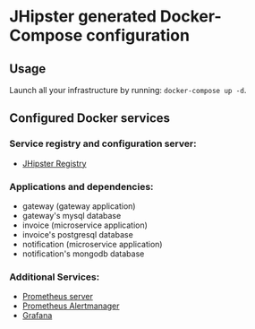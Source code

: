 # JHipster generated Docker-Compose configuration

## Usage

Launch all your infrastructure by running: `docker-compose up -d`.

## Configured Docker services

### Service registry and configuration server:

- [JHipster Registry](http://localhost:8761)

### Applications and dependencies:

- gateway (gateway application)
- gateway's mysql database
- invoice (microservice application)
- invoice's postgresql database
- notification (microservice application)
- notification's mongodb database

### Additional Services:

- [Prometheus server](http://localhost:9090)
- [Prometheus Alertmanager](http://localhost:9093)
- [Grafana](http://localhost:3000)
